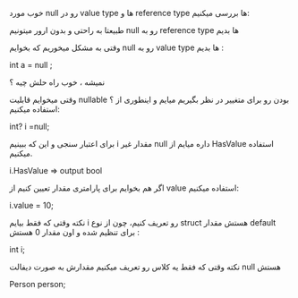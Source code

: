خوب مورد null رو در value type ها و reference type ها بررسی میکنیم:

طبیعتا به راحتی و بدون ارور میتونیم null رو به reference type ها بدیم

وقتی به مشکل میخوریم که بخوایم null رو به value type ها بدیم :

int a = null ;

نمیشه ، خوب راه حلش چیه ؟

وقتی میخوایم قابلیت nullable بودن رو برای متغییر در نظر بگیریم میایم و اینطوری از ؟ استفاده میکنیم:

int? i =null;

برای اعتبار سنجی و این که ببینیم i مقدار غیر null داره میایم از HasValue استفاده میکنیم.

i.HasValue => output bool

اگر هم بخوایم برای پارامتری مقدار تعیین کنیم از value استفاده میکنیم:

i.value = 10;

نکته وقتی که فقط بیایم i رو تعریف کنیم، چون از نوع struct هستش مقدار default برای تنظیم شده و اون مقدار 0 هستش :

int i;

نکته وقتی که فقط یه کلاس رو تعریف میکنیم مقدارش به صورت دیفالت null هستش

Person person;